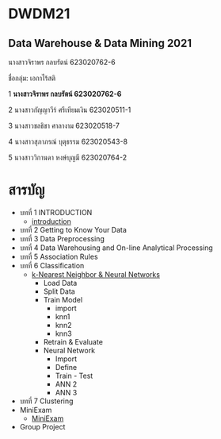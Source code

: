 # DWDM21
## Data Warehouse &amp; Data Mining 2021

นางสาวจิราพร กลบรัตน์ 623020762-6

ชื่อกลุ่ม: เอกาไร้สติ

1 **นางสาวจิราพร กลบรัตน์ 623020762-6**

2 นางสาวกัญญาวีร์ ศรีเทียมเงิน 623020511-1

3 นางสาวชลธิชา ศาลางาม 623020518-7

4 นางสาวสุภาภรณ์ บุตุธรรม 623020543-8

5 นางสาววิกานดา หงษ์บุญมี 623020764-2


# สารบัญ
* บทที่ 1 INTRODUCTION 
   * [introduction](https://www.example.com)
* บทที่ 2 Getting to Know Your Data
* บทที่ 3 Data Preprocessing
* บทที่ 4 Data Warehousing and On-line Analytical Processing
* บทที่ 5 Association Rules
* บทที่ 6 Classification
  * [k-Nearest Neighbor & Neural Networks](https://github.com/Jiraporn-klobrat/DWDM21/blob/main/Chap7_Classification(KNN_NN).ipynb)
    * Load Data
    * Split Data
    * Train Model
      * import
      * knn1
      * knn2
      * knn3
    * Retrain & Evaluate
    * Neural Network
      * Import
      * Define
      * Train - Test
      * ANN 2
      * ANN 3  
* บทที่ 7 Clustering
* MiniExam
  * [MiniExam](https://github.com/Jiraporn-klobrat/DWDM21/blob/main/MiniExam.ipynb)
* Group Project
